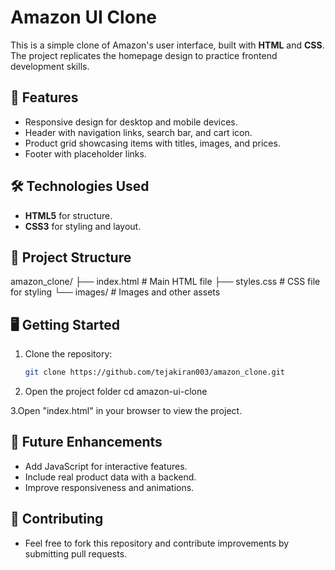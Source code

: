 # Amazon UI Clone

This is a simple clone of Amazon's user interface, built with **HTML** and **CSS**. The project replicates the homepage design to practice frontend development skills.

## 🚀 Features

- Responsive design for desktop and mobile devices.
- Header with navigation links, search bar, and cart icon.
- Product grid showcasing items with titles, images, and prices.
- Footer with placeholder links.

## 🛠️ Technologies Used

- **HTML5** for structure.
- **CSS3** for styling and layout.

## 📂 Project Structure
amazon_clone/ ├── index.html # Main HTML file ├── styles.css # CSS file for styling └── images/ # Images and other assets


## 🖥️ Getting Started

1. Clone the repository:
   ```bash
   git clone https://github.com/tejakiran003/amazon_clone.git
   
2. Open the project folder
    cd amazon-ui-clone

3.Open "index.html" in your browser to view the project.

## 📌 Future Enhancements
- Add JavaScript for interactive features.
- Include real product data with a backend.
- Improve responsiveness and animations.
  
## 🤝 Contributing
- Feel free to fork this repository and contribute improvements by submitting pull requests.



